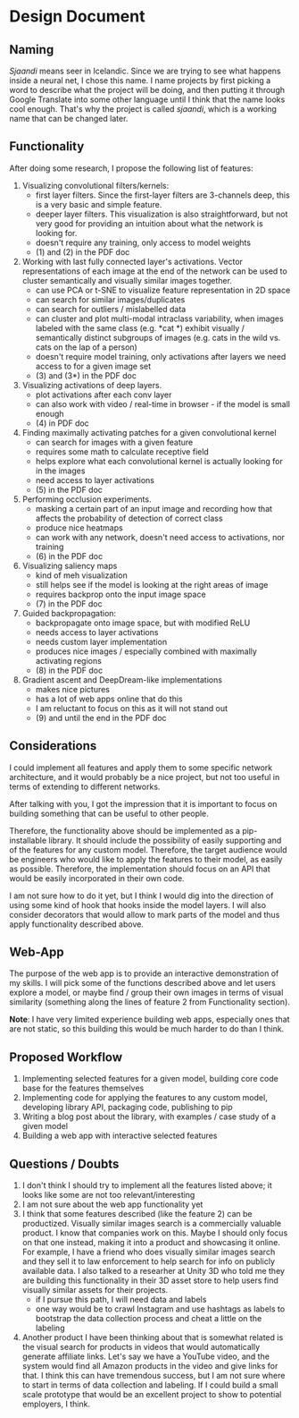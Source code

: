 # Design Document

## Naming

*Sjaandi* means seer in Icelandic. Since we are trying to see what happens inside a neural net, I chose this name. I name projects by first picking a word to describe what the project will be doing, and then putting it through Google Translate into some other language until I think that the name looks cool enough. That's why the project is called *sjaandi*, which is a working name that can be changed later.

## Functionality

After doing some research, I propose the following list of features:

1. Visualizing convolutional filters/kernels:
    - first layer filters. Since the first-layer filters are 3-channels deep, this is a very basic and simple feature.
    - deeper layer filters. This visualization is also straightforward, but not very good for providing an intuition about what the network is looking for.
    - doesn't require any training, only access to model weights
    - (1) and (2) in the PDF doc
2. Working with last fully connected layer's activations. Vector representations of each image at the end of the network can be used to cluster semantically and visually similar images together.
    - can use PCA or t-SNE to visualize feature representation in 2D space
    - can search for similar images/duplicates
    - can search for outliers / mislabelled data
    - can cluster and plot multi-modal intraclass variability, when images labeled with the same class (e.g. *cat *) exhibit visually / semantically distinct subgroups of images (e.g. cats in the wild vs. cats on the lap of a person)
    - doesn't require model training, only activations after layers we need access to for a given image set
    - (3) and (3*) in the PDF doc
3. Visualizing activations of deep layers.
    - plot activations after each conv layer
    - can also work with video / real-time in browser - if the model is small enough
    - (4) in PDF doc
4. Finding maximally activating patches for a given convolutional kernel
    - can search for images with a given feature
    - requires some math to calculate receptive field
    - helps explore what each convolutional kernel is actually looking for in the images
    - need access to layer activations
    - (5) in the PDF doc
5. Performing occlusion experiments.
    - masking a certain part of an input image and recording how that affects the probability of detection of correct class
    - produce nice heatmaps
    - can work with any network, doesn't need access to activations, nor training
    - (6) in the PDF doc
6. Visualizing saliency maps
    - kind of meh visualization
    - still helps see if the model is looking at the right areas of image
    - requires backprop onto the input image space
    - (7) in the PDF doc
7. Guided backpropagation:
    - backpropagate onto image space, but with modified ReLU
    - needs access to layer activations
    - needs custom layer implementation
    - produces nice images / especially combined with maximally activating regions
    - (8) in the PDF doc
8. Gradient ascent and DeepDream-like implementations
    - makes nice pictures
    - has a lot of web apps online that do this
    - I am reluctant to focus on this as it will not stand out
    - (9) and until the end in the PDF doc

## Considerations

I could implement all features and apply them to some specific network architecture, and it would probably be a nice project, but not too useful in terms of extending to different networks.

After talking with you, I got the impression that it is important to focus on building something that can be useful to other people.

Therefore, the functionality above should be implemented as a pip-installable library. It should include the possibility of easily supporting and of the features for any custom model. Therefore, the target audience would be engineers who would like to apply the features to their model, as easily as possible. Therefore, the implementation should focus on an API that would be easily incorporated in their own code.

I am not sure how to do it yet, but I think I would dig into the direction of using some kind of hook that hooks inside the model layers. I will also consider decorators that would allow to mark parts of the model and thus apply functionality described above.

## Web-App

The purpose of the web app is to provide an interactive demonstration of my skills. I will pick some of the functions described above and let users explore a model, or maybe find / group their own images in terms of visual similarity (something along the lines of feature 2 from Functionality section).

**Note**: I have very limited experience building web apps, especially ones that are not static, so this building this would be much harder to do than I think.

## Proposed Workflow

1. Implementing selected features for a given model, building core code base for the features themselves
2. Implementing code for applying the features to any custom model, developing library API, packaging code, publishing to pip
3. Writing a blog post about the library, with examples / case study of a given model
4. Building a web app with interactive selected features

## Questions / Doubts

1. I don't think I should try to implement all the features listed above; it looks like some are not too relevant/interesting
2. I am not sure about the web app functionality yet
3. I think that some features described (like the feature 2) can be productized. Visually similar images search is a commercially valuable product. I know that companies work on this. Maybe I should only focus on that one instead, making it into a product and showcasing it online. For example, I have a friend who does visually similar images search and they sell it to law enforcement to help search for info on publicly available data. I also talked to a researher at Unity 3D who told me they are building this functionality in their 3D asset store to help users find visually similar assets for their projects.
    - if I pursue this path, I will need data and labels
    - one way would be to crawl Instagram and use hashtags as labels to bootstrap the data collection process and cheat a little on the labeling
4. Another product I have been thinking about that is somewhat related is the visual search for products in videos that would automatically generate affiliate links. Let's say we have a YouTube video, and the system would find all Amazon products in the video and give links for that. I think this can have tremendous success, but I am not sure where to start in terms of data collection and labeling. If I could build a small scale prototype that would be an excellent project to show to potential employers, I think.